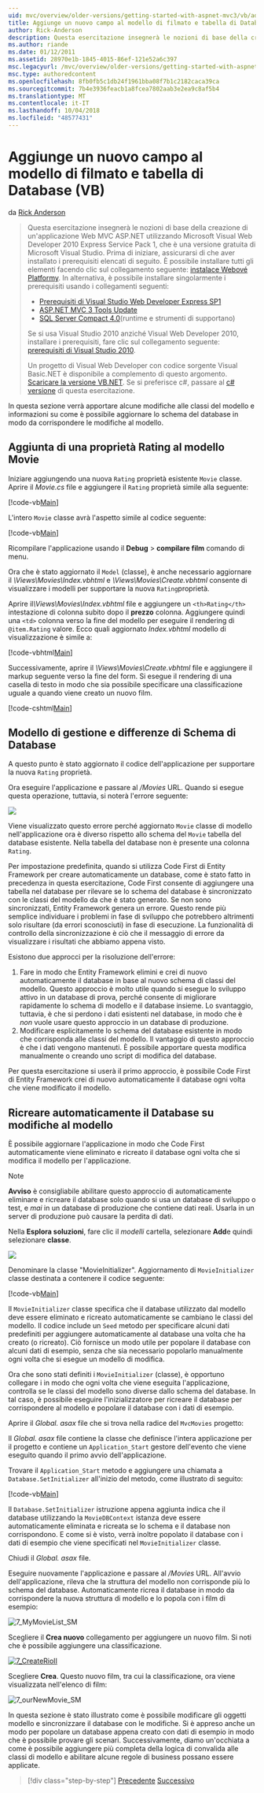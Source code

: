 ```yaml
---
uid: mvc/overview/older-versions/getting-started-with-aspnet-mvc3/vb/adding-a-new-field
title: Aggiunge un nuovo campo al modello di filmato e tabella di Database (VB) | Microsoft Docs
author: Rick-Anderson
description: Questa esercitazione insegnerà le nozioni di base della creazione di un'applicazione Web MVC ASP.NET utilizzando Microsoft Visual Web Developer 2010 Express Service Pack 1, ovvero...
ms.author: riande
ms.date: 01/12/2011
ms.assetid: 28970e1b-1845-4015-86ef-121e52a6c397
msc.legacyurl: /mvc/overview/older-versions/getting-started-with-aspnet-mvc3/vb/adding-a-new-field
msc.type: authoredcontent
ms.openlocfilehash: 8fb0fb5c1db24f1961bba08f7b1c2182caca39ca
ms.sourcegitcommit: 7b4e3936feacb1a8fcea7802aab3e2ea9c8af5b4
ms.translationtype: MT
ms.contentlocale: it-IT
ms.lasthandoff: 10/04/2018
ms.locfileid: "48577431"
---
```

<a name="adding-a-new-field-to-the-movie-model-and-database-table-vb"></a>Aggiunge un nuovo campo al modello di filmato e tabella di Database (VB)
====================
da [Rick Anderson]((https://twitter.com/RickAndMSFT))

> Questa esercitazione insegnerà le nozioni di base della creazione di un'applicazione Web MVC ASP.NET utilizzando Microsoft Visual Web Developer 2010 Express Service Pack 1, che è una versione gratuita di Microsoft Visual Studio. Prima di iniziare, assicurarsi di che aver installato i prerequisiti elencati di seguito. È possibile installare tutti gli elementi facendo clic sul collegamento seguente: [instalace Webové Platformy](https://www.microsoft.com/web/gallery/install.aspx?appid=VWD2010SP1Pack). In alternativa, è possibile installare singolarmente i prerequisiti usando i collegamenti seguenti:
> 
> - [Prerequisiti di Visual Studio Web Developer Express SP1](https://www.microsoft.com/web/gallery/install.aspx?appid=VWD2010SP1Pack)
> - [ASP.NET MVC 3 Tools Update](https://www.microsoft.com/web/gallery/install.aspx?appsxml=&amp;appid=MVC3)
> - [SQL Server Compact 4.0](https://www.microsoft.com/web/gallery/install.aspx?appid=SQLCE;SQLCEVSTools_4_0)(runtime e strumenti di supportano)
> 
> Se si usa Visual Studio 2010 anziché Visual Web Developer 2010, installare i prerequisiti, fare clic sul collegamento seguente: [prerequisiti di Visual Studio 2010](https://www.microsoft.com/web/gallery/install.aspx?appsxml=&amp;appid=VS2010SP1Pack).
> 
> Un progetto di Visual Web Developer con codice sorgente Visual Basic.NET è disponibile a complemento di questo argomento. [Scaricare la versione VB.NET](https://code.msdn.microsoft.com/Introduction-to-MVC-3-10d1b098). Se si preferisce c#, passare al [c# versione](../cs/adding-a-new-field.md) di questa esercitazione.


In questa sezione verrà apportare alcune modifiche alle classi del modello e informazioni su come è possibile aggiornare lo schema del database in modo da corrispondere le modifiche al modello.

## <a name="adding-a-rating-property-to-the-movie-model"></a>Aggiunta di una proprietà Rating al modello Movie

Iniziare aggiungendo una nuova `Rating` proprietà esistente `Movie` classe. Aprire il *Movie.cs* file e aggiungere il `Rating` proprietà simile alla seguente:

[!code-vb[Main](adding-a-new-field/samples/sample1.vb)]

L'intero `Movie` classe avrà l'aspetto simile al codice seguente:

[!code-vb[Main](adding-a-new-field/samples/sample2.vb)]

Ricompilare l'applicazione usando il **Debug** &gt; **compilare film** comando di menu.

Ora che è stato aggiornato il `Model` (classe), è anche necessario aggiornare il *\Views\Movies\Index.vbhtml* e *\Views\Movies\Create.vbhtml* consente di visualizzare i modelli per supportare la nuova `Rating`proprietà.

Aprire il<em>\Views\Movies\Index.vbhtml</em> file e aggiungere un `<th>Rating</th>` intestazione di colonna subito dopo il <strong>prezzo</strong> colonna. Aggiungere quindi una `<td>` colonna verso la fine del modello per eseguire il rendering di `@item.Rating` valore. Ecco quali aggiornato <em>Index.vbhtml</em> modello di visualizzazione è simile a:

[!code-vbhtml[Main](adding-a-new-field/samples/sample3.vbhtml)]

Successivamente, aprire il *\Views\Movies\Create.vbhtml* file e aggiungere il markup seguente verso la fine del form. Si esegue il rendering di una casella di testo in modo che sia possibile specificare una classificazione uguale a quando viene creato un nuovo film.

[!code-cshtml[Main](adding-a-new-field/samples/sample4.cshtml)]

## <a name="managing-model-and-database-schema-differences"></a>Modello di gestione e differenze di Schema di Database

A questo punto è stato aggiornato il codice dell'applicazione per supportare la nuova `Rating` proprietà.

Ora eseguire l'applicazione e passare al */Movies* URL. Quando si esegue questa operazione, tuttavia, si noterà l'errore seguente:

![](adding-a-new-field/_static/image1.png)

Viene visualizzato questo errore perché aggiornato `Movie` classe di modello nell'applicazione ora è diverso rispetto allo schema del `Movie` tabella del database esistente. Nella tabella del database non è presente una colonna `Rating`.

Per impostazione predefinita, quando si utilizza Code First di Entity Framework per creare automaticamente un database, come è stato fatto in precedenza in questa esercitazione, Code First consente di aggiungere una tabella nel database per rilevare se lo schema del database è sincronizzato con le classi del modello da che è stato generato. Se non sono sincronizzati, Entity Framework genera un errore. Questo rende più semplice individuare i problemi in fase di sviluppo che potrebbero altrimenti solo risultare (da errori sconosciuti) in fase di esecuzione. La funzionalità di controllo della sincronizzazione è ciò che il messaggio di errore da visualizzare i risultati che abbiamo appena visto.

Esistono due approcci per la risoluzione dell'errore:

1. Fare in modo che Entity Framework elimini e crei di nuovo automaticamente il database in base al nuovo schema di classi del modello. Questo approccio è molto utile quando si esegue lo sviluppo attivo in un database di prova, perché consente di migliorare rapidamente lo schema di modello e il database insieme. Lo svantaggio, tuttavia, è che si perdono i dati esistenti nel database, in modo che è *non* vuole usare questo approccio in un database di produzione.
2. Modificare esplicitamente lo schema del database esistente in modo che corrisponda alle classi del modello. Il vantaggio di questo approccio è che i dati vengono mantenuti. È possibile apportare questa modifica manualmente o creando uno script di modifica del database.

Per questa esercitazione si userà il primo approccio, è possibile Code First di Entity Framework crei di nuovo automaticamente il database ogni volta che viene modificato il modello.

## <a name="automatically-re-creating-the-database-on-model-changes"></a>Ricreare automaticamente il Database su modifiche al modello

È possibile aggiornare l'applicazione in modo che Code First automaticamente viene eliminato e ricreato il database ogni volta che si modifica il modello per l'applicazione.

> [!NOTE] 
> 
> **Avviso** è consigliabile abilitare questo approccio di automaticamente eliminare e ricreare il database solo quando si usa un database di sviluppo o test, e *mai* in un database di produzione che contiene dati reali. Usarla in un server di produzione può causare la perdita di dati.


Nella **Esplora soluzioni**, fare clic il *modelli* cartella, selezionare **Add**e quindi selezionare **classe**.

![](adding-a-new-field/_static/image2.png)

Denominare la classe &quot;MovieInitializer&quot;. Aggiornamento di `MovieInitializer` classe destinata a contenere il codice seguente:

[!code-vb[Main](adding-a-new-field/samples/sample5.vb)]

Il `MovieInitializer` classe specifica che il database utilizzato dal modello deve essere eliminato e ricreato automaticamente se cambiano le classi del modello. Il codice include un `Seed` metodo per specificare alcuni dati predefiniti per aggiungere automaticamente al database una volta che ha creato (o ricreato). Ciò fornisce un modo utile per popolare il database con alcuni dati di esempio, senza che sia necessario popolarlo manualmente ogni volta che si esegue un modello di modifica.

Ora che sono stati definiti i `MovieInitializer` (classe), è opportuno collegare i in modo che ogni volta che viene eseguita l'applicazione, controlla se le classi del modello sono diverse dallo schema del database. In tal caso, è possibile eseguire l'inizializzatore per ricreare il database per corrispondere al modello e popolare il database con i dati di esempio.

Aprire il *Global. asax* file che si trova nella radice del `MvcMovies` progetto:

Il *Global. asax* file contiene la classe che definisce l'intera applicazione per il progetto e contiene un `Application_Start` gestore dell'evento che viene eseguito quando il primo avvio dell'applicazione.

Trovare il `Application_Start` metodo e aggiungere una chiamata a `Database.SetInitializer` all'inizio del metodo, come illustrato di seguito:

[!code-vb[Main](adding-a-new-field/samples/sample6.vb)]

Il `Database.SetInitializer` istruzione appena aggiunta indica che il database utilizzando la `MovieDBContext` istanza deve essere automaticamente eliminata e ricreata se lo schema e il database non corrispondono. E come si è visto, verrà inoltre popolato il database con i dati di esempio che viene specificati nel `MovieInitializer` classe.

Chiudi il *Global. asax* file.

Eseguire nuovamente l'applicazione e passare al */Movies* URL. All'avvio dell'applicazione, rileva che la struttura del modello non corrisponde più lo schema del database. Automaticamente ricrea il database in modo da corrispondere la nuova struttura di modello e lo popola con i film di esempio:

![7_MyMovieList_SM](adding-a-new-field/_static/image3.png)

Scegliere il **Crea nuovo** collegamento per aggiungere un nuovo film. Si noti che è possibile aggiungere una classificazione.

[![7_CreateRioII](adding-a-new-field/_static/image5.png)](adding-a-new-field/_static/image4.png)

Scegliere **Crea**. Questo nuovo film, tra cui la classificazione, ora viene visualizzata nell'elenco di film:

![7_ourNewMovie_SM](adding-a-new-field/_static/image6.png)

In questa sezione è stato illustrato come è possibile modificare gli oggetti modello e sincronizzare il database con le modifiche. Si è appreso anche un modo per popolare un database appena creato con dati di esempio in modo che è possibile provare gli scenari. Successivamente, diamo un'occhiata a come è possibile aggiungere più completa della logica di convalida alle classi di modello e abilitare alcune regole di business possano essere applicate.

> [!div class="step-by-step"]
> [Precedente](examining-the-edit-methods-and-edit-view.md)
> [Successivo](adding-validation-to-the-model.md)
